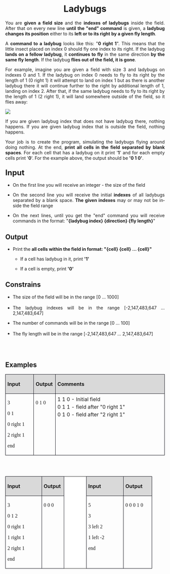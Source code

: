 <H1 CLASS="western" ALIGN=CENTER>Ladybugs</H1>
<P ALIGN=JUSTIFY STYLE="margin-top: 0.06in">You are <B>given a field
size</B> and the <B>indexes of ladybugs</B> inside the field. After
that on every new line <B>until the &quot;end&quot; command</B> is
given, a <B>ladybug changes its position</B> either to its <B>left or
to its right</B> <B>by a given fly length</B>. 
</P>
<P ALIGN=JUSTIFY STYLE="margin-top: 0.06in">A <B>command</B><SPAN LANG="bg-BG"><B>
</B></SPAN><SPAN LANG="en-GB"><B>to a ladybug</B></SPAN> looks like
this: &quot;<B>0 right 1</B>&quot;. This means that the little insect
placed on index 0 should fly one index to its right. If the ladybug
<B>lands on a fellow ladybug</B>, it <B>continues to fly</B> in the
same direction <B>by the same fly length</B>. If the ladybug <B>flies
out of the field, it is gone</B>.</P>
<P ALIGN=JUSTIFY STYLE="margin-top: 0.06in">For example, imagine you
are given a field with size 3 and ladybugs on indexes 0 and 1. If the
ladybug on index 0 needs to fly to its right by the length of 1 (0
right 1) it will attempt to land on index 1 but as there is another
ladybug there it will continue further to the right by additional
length of 1, landing on index 2. After that, if the same ladybug
needs to fly to its right by the length of 1 (2 right 1), it will
land somewhere outside of the field, so it flies away:</P>
<P ALIGN=JUSTIFY STYLE="margin-top: 0.06in"><IMG SRC="i_f5d473a1a2275c29_html_ec7c360f.gif"></P>
<P ALIGN=JUSTIFY STYLE="margin-top: 0.06in">If you are given ladybug
index that does not have ladybug there, nothing happens. If you are
given ladybug index that is outside the field, nothing happens. 
</P>
<P ALIGN=JUSTIFY STYLE="margin-top: 0.06in">Your job is to create the
program, simulating the ladybugs flying around doing nothing. At the
end, <B>print all cells in the field separated by blank spaces</B>.
For each cell that has a ladybug on it print '<B>1</B>' and for each
empty cells print '<B>0</B>'. For the example above, the output
should be <B>'0 1 0'</B>. 
</P>
<H3 CLASS="western" ALIGN=JUSTIFY><FONT SIZE=5>Input</FONT></H3>
<UL>
	<LI><P ALIGN=JUSTIFY STYLE="margin-top: 0.06in">On the first line
	you will receive an integer - the size of the field</P>
	<LI><P ALIGN=JUSTIFY STYLE="margin-top: 0.06in">On the second line
	you will receive the initial <B>indexes</B> of all ladybugs
	separated by a blank space<SPAN LANG="bg-BG">. </SPAN><SPAN LANG="en-GB"><B>The
	given indexes</B></SPAN><SPAN LANG="en-GB"> may or may not be inside
	the field range</SPAN></P>
	<LI><P ALIGN=JUSTIFY STYLE="margin-top: 0.06in">On the next lines,
	until you get the &quot;end&quot; command you will receive commands
	in the format: &quot;<B>{ladybug index} {direction} {fly length}</B>&quot;</P>
</UL>
<H2 CLASS="western" ALIGN=JUSTIFY>Output</H2>
<UL>
	<LI><P ALIGN=JUSTIFY STYLE="margin-top: 0.06in">Print the <B>all
	cells within the field in format: &quot;{cell} {cell} … {cell}&quot;</B></P>
	<UL>
		<LI><P ALIGN=JUSTIFY STYLE="margin-top: 0.06in">If a cell has
		ladybug in it, print <B>'1'</B></P>
		<LI><P ALIGN=JUSTIFY STYLE="margin-top: 0.06in">If a cell is empty,
		print <B>'0'</B> 
		</P>
	</UL>
</UL>
<H2 CLASS="western" ALIGN=JUSTIFY>Constrains</H2>
<UL>
	<LI><P ALIGN=JUSTIFY STYLE="margin-top: 0.06in">The size of the
	field will be in the range [0 … 1000]</P>
	<LI><P ALIGN=JUSTIFY STYLE="margin-top: 0.06in">The ladybug indexes
	will be in the range [-2,147,483,647<SUP> </SUP>… 2,147,483,647]</P>
	<LI><P ALIGN=JUSTIFY STYLE="margin-top: 0.06in">The number of
	commands will be in the range [0 … 100] 
	</P>
	<LI><P ALIGN=JUSTIFY STYLE="margin-top: 0.06in">The fly length will
	be in the range [<SPAN LANG="bg-BG">-</SPAN>2,147,483,647<SUP> </SUP>…
	2,147,483,647]</P>
</UL>
<P ALIGN=JUSTIFY STYLE="margin-bottom: 0.14in"><BR><BR>
</P>
<H2 CLASS="western" ALIGN=JUSTIFY STYLE="page-break-before: always">Examples</H2>
<TABLE WIDTH=692 CELLPADDING=4 CELLSPACING=0>
	<COL WIDTH=102>
	<COL WIDTH=58>
	<COL WIDTH=505>
	<TR VALIGN=TOP>
		<TD WIDTH=102 BGCOLOR="#d9d9d9" STYLE="border: 1px solid #00000a; padding-top: 0.04in; padding-bottom: 0.04in; padding-left: 0.06in; padding-right: 0.06in">
			<P ALIGN=JUSTIFY><B>Input</B></P>
		</TD>
		<TD WIDTH=58 BGCOLOR="#d9d9d9" STYLE="border: 1px solid #00000a; padding-top: 0.04in; padding-bottom: 0.04in; padding-left: 0.06in; padding-right: 0.06in">
			<P ALIGN=JUSTIFY><B>Output</B></P>
		</TD>
		<TD WIDTH=505 BGCOLOR="#d9d9d9" STYLE="border: 1px solid #00000a; padding-top: 0.04in; padding-bottom: 0.04in; padding-left: 0.06in; padding-right: 0.06in">
			<P ALIGN=JUSTIFY><B>Comments</B></P>
		</TD>
	</TR>
	<TR VALIGN=TOP>
		<TD WIDTH=102 STYLE="border: 1px solid #00000a; padding-top: 0.04in; padding-bottom: 0.04in; padding-left: 0.06in; padding-right: 0.06in">
			<P ALIGN=JUSTIFY STYLE="margin-bottom: 0in"><FONT FACE="Consolas, serif">3</FONT></P>
			<P ALIGN=JUSTIFY STYLE="margin-bottom: 0in"><FONT FACE="Consolas, serif">0
			1</FONT></P>
			<P ALIGN=JUSTIFY STYLE="margin-bottom: 0in"><FONT FACE="Consolas, serif">0
			right 1</FONT></P>
			<P ALIGN=JUSTIFY STYLE="margin-bottom: 0in"><FONT FACE="Consolas, serif">2
			right 1</FONT></P>
			<P ALIGN=JUSTIFY><FONT FACE="Consolas, serif">end</FONT></P>
		</TD>
		<TD WIDTH=58 STYLE="border: 1px solid #00000a; padding-top: 0.04in; padding-bottom: 0.04in; padding-left: 0.06in; padding-right: 0.06in">
			<P ALIGN=JUSTIFY><FONT FACE="Consolas, serif">0 1 0</FONT></P>
		</TD>
		<TD WIDTH=505 STYLE="border: 1px solid #00000a; padding-top: 0.04in; padding-bottom: 0.04in; padding-left: 0.06in; padding-right: 0.06in">
			<P ALIGN=JUSTIFY STYLE="margin-top: 0.04in; margin-bottom: 0in">1
			1 0 - Initial field</P>
			<P ALIGN=JUSTIFY STYLE="margin-top: 0.04in; margin-bottom: 0in">0
			1 1 - field after &quot;0 right 1&quot;</P>
			<P ALIGN=JUSTIFY STYLE="margin-top: 0.04in">0 1 0 - field after &quot;2
			right 1&quot;</P>
		</TD>
	</TR>
</TABLE>
<P ALIGN=JUSTIFY STYLE="margin-top: 0.06in"><BR><BR>
</P>
<TABLE WIDTH=442 CELLPADDING=4 CELLSPACING=0>
	<COL WIDTH=102>
	<COL WIDTH=58>
	<COL WIDTH=58>
	<COL WIDTH=105>
	<COL WIDTH=77>
	<TR VALIGN=TOP>
		<TD WIDTH=102 BGCOLOR="#d9d9d9" STYLE="border: 1px solid #00000a; padding-top: 0.04in; padding-bottom: 0.04in; padding-left: 0.06in; padding-right: 0.06in">
			<P ALIGN=JUSTIFY><B>Input</B></P>
		</TD>
		<TD WIDTH=58 BGCOLOR="#d9d9d9" STYLE="border: 1px solid #00000a; padding-top: 0.04in; padding-bottom: 0.04in; padding-left: 0.06in; padding-right: 0.06in">
			<P ALIGN=JUSTIFY><B>Output</B></P>
		</TD>
		<TD WIDTH=58 BGCOLOR="#ffffff" STYLE="border-top: none; border-bottom: none; border-left: 1px solid #00000a; border-right: 1px solid #00000a; padding-top: 0in; padding-bottom: 0in; padding-left: 0.06in; padding-right: 0.06in">
			<P ALIGN=JUSTIFY><BR>
			</P>
		</TD>
		<TD WIDTH=105 BGCOLOR="#d9d9d9" STYLE="border: 1px solid #00000a; padding-top: 0.04in; padding-bottom: 0.04in; padding-left: 0.06in; padding-right: 0.06in">
			<P ALIGN=JUSTIFY><B>Input</B></P>
		</TD>
		<TD WIDTH=77 BGCOLOR="#d9d9d9" STYLE="border: 1px solid #00000a; padding-top: 0.04in; padding-bottom: 0.04in; padding-left: 0.06in; padding-right: 0.06in">
			<P ALIGN=JUSTIFY><B>Output</B></P>
		</TD>
	</TR>
	<TR VALIGN=TOP>
		<TD WIDTH=102 STYLE="border: 1px solid #00000a; padding-top: 0.04in; padding-bottom: 0.04in; padding-left: 0.06in; padding-right: 0.06in">
			<P ALIGN=JUSTIFY STYLE="margin-bottom: 0in"><FONT FACE="Consolas, serif">3</FONT></P>
			<P ALIGN=JUSTIFY STYLE="margin-bottom: 0in"><FONT FACE="Consolas, serif">0
			1 2</FONT></P>
			<P ALIGN=JUSTIFY STYLE="margin-bottom: 0in"><FONT FACE="Consolas, serif">0
			right 1</FONT></P>
			<P ALIGN=JUSTIFY STYLE="margin-bottom: 0in"><FONT FACE="Consolas, serif">1
			right 1</FONT></P>
			<P ALIGN=JUSTIFY STYLE="margin-bottom: 0in"><FONT FACE="Consolas, serif">2
			right 1</FONT></P>
			<P ALIGN=JUSTIFY><FONT FACE="Consolas, serif">end</FONT></P>
		</TD>
		<TD WIDTH=58 STYLE="border: 1px solid #00000a; padding-top: 0.04in; padding-bottom: 0.04in; padding-left: 0.06in; padding-right: 0.06in">
			<P ALIGN=JUSTIFY><FONT FACE="Consolas, serif">0 0 0</FONT></P>
		</TD>
		<TD WIDTH=58 BGCOLOR="#ffffff" STYLE="border-top: none; border-bottom: none; border-left: 1px solid #00000a; border-right: 1px solid #00000a; padding-top: 0in; padding-bottom: 0in; padding-left: 0.06in; padding-right: 0.06in">
			<P ALIGN=JUSTIFY><BR>
			</P>
		</TD>
		<TD WIDTH=105 STYLE="border: 1px solid #00000a; padding-top: 0.04in; padding-bottom: 0.04in; padding-left: 0.06in; padding-right: 0.06in">
			<P ALIGN=JUSTIFY STYLE="margin-bottom: 0in"><FONT FACE="Consolas, serif"><SPAN LANG="bg-BG">5</SPAN></FONT></P>
			<P ALIGN=JUSTIFY STYLE="margin-bottom: 0in"><FONT FACE="Consolas, serif"><SPAN LANG="bg-BG">3</SPAN></FONT></P>
			<P ALIGN=JUSTIFY STYLE="margin-bottom: 0in"><FONT FACE="Consolas, serif"><SPAN LANG="en-GB">3</SPAN></FONT><FONT FACE="Consolas, serif">
			</FONT><FONT FACE="Consolas, serif"><SPAN LANG="en-GB">left</SPAN></FONT><FONT FACE="Consolas, serif">
			</FONT><FONT FACE="Consolas, serif"><SPAN LANG="bg-BG">2</SPAN></FONT></P>
			<P ALIGN=JUSTIFY STYLE="margin-bottom: 0in"><FONT FACE="Consolas, serif">1
			left </FONT><FONT FACE="Consolas, serif"><SPAN LANG="bg-BG">-2</SPAN></FONT></P>
			<P ALIGN=JUSTIFY><FONT FACE="Consolas, serif">end</FONT></P>
		</TD>
		<TD WIDTH=77 STYLE="border: 1px solid #00000a; padding-top: 0.04in; padding-bottom: 0.04in; padding-left: 0.06in; padding-right: 0.06in">
			<P ALIGN=JUSTIFY><FONT FACE="Consolas, serif">0 0 </FONT><FONT FACE="Consolas, serif"><SPAN LANG="bg-BG">0
			</SPAN></FONT><FONT FACE="Consolas, serif"><SPAN LANG="en-GB">1</SPAN></FONT><FONT FACE="Consolas, serif"><SPAN LANG="bg-BG">
			0</SPAN></FONT></P>
		</TD>
	</TR>
</TABLE>
